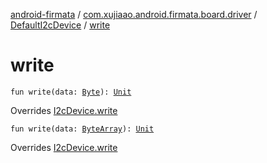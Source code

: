 [android-firmata](../../index.md) / [com.xujiaao.android.firmata.board.driver](../index.md) / [DefaultI2cDevice](index.md) / [write](./write.md)

# write

`fun write(data: `[`Byte`](https://kotlinlang.org/api/latest/jvm/stdlib/kotlin/-byte/index.html)`): `[`Unit`](https://kotlinlang.org/api/latest/jvm/stdlib/kotlin/-unit/index.html)

Overrides [I2cDevice.write](../-i2c-device/write.md)


`fun write(data: `[`ByteArray`](https://kotlinlang.org/api/latest/jvm/stdlib/kotlin/-byte-array/index.html)`): `[`Unit`](https://kotlinlang.org/api/latest/jvm/stdlib/kotlin/-unit/index.html)

Overrides [I2cDevice.write](../-i2c-device/write.md)


